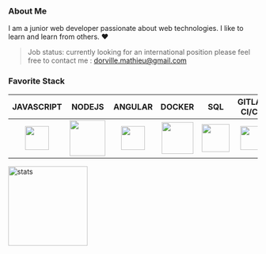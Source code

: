 ### About Me

I am a junior web developer passionate about web technologies. I like to learn and learn from others. :heart:

> Job status: currently looking for an international position please feel free to contact me : <a href="mailto:dorville.mathieu@gmail.com">dorville.mathieu@gmail.com</a>

### Favorite Stack

<table>
    <thead>
        <tr>
            <th align="center">JAVASCRIPT</th>
            <th align="center">NODEJS</th>
            <th align="center">ANGULAR</th>
            <th align="center">DOCKER</th>
            <th align="center">SQL</th>
            <th align="center">GITLAB CI/CD</th>
        </tr>
    </thead>
    <tbody>
        <tr>
            <td align="center"><img src="https://www.freepnglogos.com/uploads/javascript-png/javascript-vector-logo-yellow-png-transparent-javascript-vector-12.png" align="center" width="48px"></td>
            <td align="center"><img src="https://upload.wikimedia.org/wikipedia/commons/d/d9/Node.js_logo.svg" align="center" width="72px"></td>
            <td align="center"><img src ="https://cdn4.iconfinder.com/data/icons/logos-and-brands/512/21_Angular_logo_logos-512.png" align="center" width="48px"></td>
            <td align="center"> <img src="https://cdn.iconscout.com/icon/free/png-512/docker-226091.png" align="center" width="64px"> </td>
            <td align="center"><img src ="https://cdn.iconscout.com/icon/free/png-512/postgresql-226047.png" align="center" width="56px"></td>
            <td align="center"><img src ="https://upload.wikimedia.org/wikipedia/commons/thumb/1/18/GitLab_Logo.svg/1108px-GitLab_Logo.svg.png" align="center" width="48px"></td>
        </tr>
    </tbody>
</table>


<img src="https://github-readme-stats.vercel.app/api?username=mtd42&show_icons=true&count_private=true" alt="stats" height="160" align="center" />
